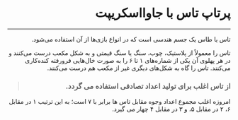<div dir="rtl">
<h1>پرتاپ تاس با جاوااسکریپت</h1>
<hr />
تاس یا طاس یک جسم هندسی است که در انواع بازی‌ها از آن استفاده می‌شود.

تاس را معمولاً از پلاستیک، چوب، سنگ یا سنگ قیمتی و به شکل مکعب درست می‌کنند و در هر پهلوی آن یکی از شماره‌های ۱ تا ۶ را به صورت خال‌هایی فرورفته کنده‌کاری می‌کنند. تاس را گاه به شکل‌های دیگری غیر از مکعب هم درست می‌کنند.

<blockquote>
<h3>از تاس اغلب برای تولید اعداد تصادفی استفاده می گردد.
</h3>
</blockquote>
امروزه اغلب مجموع اعداد وجوه مقابل تاس ها برابر با ۷ است؛ به این ترتیب ۱ در مقابل ۶، ۲ در مقابل ۵، و ۳ در مقابل ۴ چهار می گیرد.
</div>